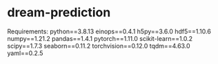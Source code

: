 # dream-prediction

Requirements:
python==3.8.13
einops==0.4.1
h5py==3.6.0
hdf5==1.10.6    
numpy==1.21.2
pandas==1.4.1
pytorch==1.11.0
scikit-learn==1.0.2
scipy==1.7.3
seaborn==0.11.2
torchvision==0.12.0
tqdm==4.63.0
yaml==0.2.5
